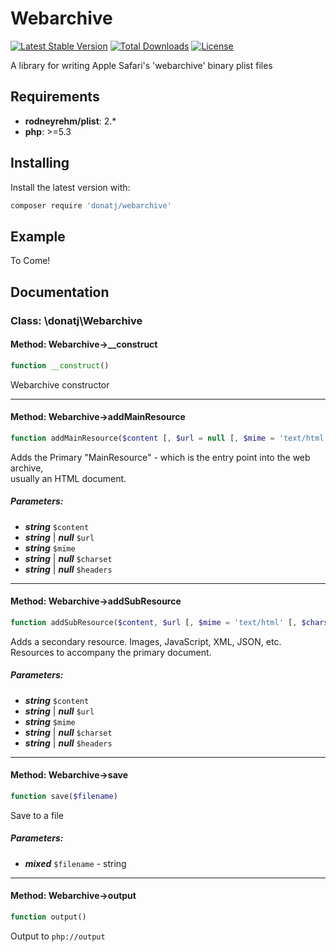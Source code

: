# Webarchive

[![Latest Stable Version](https://poser.pugx.org/donatj/webarchive/version)](https://packagist.org/packages/donatj/webarchive)
[![Total Downloads](https://poser.pugx.org/donatj/webarchive/downloads)](https://packagist.org/packages/donatj/webarchive)
[![License](https://poser.pugx.org/donatj/webarchive/license)](https://packagist.org/packages/donatj/webarchive)


A library for writing Apple Safari's 'webarchive' binary plist files

## Requirements

- **rodneyrehm/plist**: 2.*
- **php**: >=5.3

## Installing

Install the latest version with:

```bash
composer require 'donatj/webarchive'
```

## Example

To Come!

## Documentation

### Class: \donatj\Webarchive

#### Method: Webarchive->__construct

```php
function __construct()
```

Webarchive constructor

---

#### Method: Webarchive->addMainResource

```php
function addMainResource($content [, $url = null [, $mime = 'text/html' [, $charset = 'UTF-8' [, $headers = null]]]])
```

Adds the Primary "MainResource" - which is the entry point into the web archive,  
usually an HTML document.

##### Parameters:

- ***string*** `$content`
- ***string*** | ***null*** `$url`
- ***string*** `$mime`
- ***string*** | ***null*** `$charset`
- ***string*** | ***null*** `$headers`

---

#### Method: Webarchive->addSubResource

```php
function addSubResource($content, $url [, $mime = 'text/html' [, $charset = null [, $headers = null]]])
```

Adds a secondary resource. Images, JavaScript, XML, JSON, etc.  
Resources to accompany the primary document.

##### Parameters:

- ***string*** `$content`
- ***string*** | ***null*** `$url`
- ***string*** `$mime`
- ***string*** | ***null*** `$charset`
- ***string*** | ***null*** `$headers`

---

#### Method: Webarchive->save

```php
function save($filename)
```

Save to a file

##### Parameters:

- ***mixed*** `$filename` - string

---

#### Method: Webarchive->output

```php
function output()
```

Output to `php://output`
